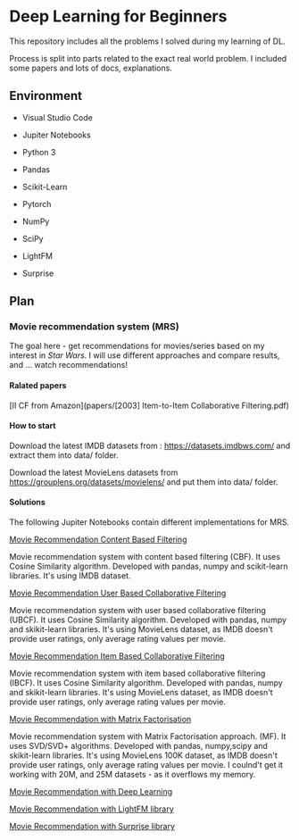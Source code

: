 # Deep Learning for Beginners

This repository includes all the problems I solved during my learning of DL.

Process is split into parts related to the exact real world problem. I included some papers and lots of docs, explanations.

## Environment

 * Visual Studio Code
 * Jupiter Notebooks
 * Python 3
 * Pandas
 * Scikit-Learn
 * Pytorch
 * NumPy 
 * SciPy
 * LightFM

 * Surprise


## Plan

### Movie recommendation system (MRS)  

The goal here - get recommendations for movies/series based on my interest in *Star Wars*.
I will use different approaches and compare results, and ... watch recommendations!


#### Ralated papers  
[II CF from Amazon](papers/[2003] Item-to-Item Collaborative Filtering.pdf)  

#### How to start  

Download the latest IMDB datasets from : https://datasets.imdbws.com/
and extract them into data/ folder.  

Download the latest MovieLens datasets from https://grouplens.org/datasets/movielens/
and put them into data/ folder.

#### Solutions

The following Jupiter Notebooks contain different implementations for MRS.  

[Movie Recommendation Content Based Filtering](1.0_movie_recommendation_cbf.ipynb)  

Movie recommendation system with content based filtering (CBF). It uses Cosine Similarity algorithm. Developed with pandas, numpy and scikit-learn libraries.
It's using IMDB dataset.

[Movie Recommendation User Based Collaborative Filtering](1.1_movie_recommendation_ubcf.ipynb)  

Movie recommendation system with user based collaborative filtering (UBCF). It uses Cosine Similarity algorithm. Developed with pandas, numpy and skikit-learn libraries.
It's using MovieLens dataset, as IMDB doesn't provide user ratings, only average rating values per movie.


[Movie Recommendation Item Based Collaborative Filtering](1.2_movie_recommendation_ibcf.ipynb)  

Movie recommendation system with item based collaborative filtering (IBCF). It uses Cosine Similarity algorithm. Developed with pandas, numpy and skikit-learn libraries.
It's using MovieLens dataset, as IMDB doesn't provide user ratings, only average rating values per movie.


[Movie Recommendation with Matrix Factorisation](1.3_movie_recommendation_mf.ipynb)  

Movie recommendation system with Matrix Factorisation approach. (MF). It uses SVD/SVD+ algorithms. Developed with pandas, numpy,scipy and skikit-learn libraries.
It's using MovieLens 100K dataset, as IMDB doesn't provide user ratings, only average rating values per movie. I coulnd't get it working with 20M, and 25M datasets - as it overflows my memory.

[Movie Recommendation with Deep Learning](1.4_movie_recommendation_dl.ipynb)  

[Movie Recommendation with LightFM library](1.5_movie_recommendation_lightfm.ipynb)  


[Movie Recommendation with Surprise library](1.6_movie_recommendation_surprise.ipynb)  







